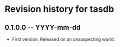 # Revision history for tasdb

## 0.1.0.0 -- YYYY-mm-dd

* First version. Released on an unsuspecting world.

